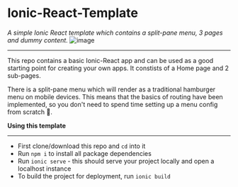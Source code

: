 # Ionic-React-Template
*A simple Ionic React template which contains a split-pane menu, 3 pages and dummy content.*
![image](https://i.imgur.com/81gR0jf.jpg)
***

This repo contains a basic Ionic-React app and can be used as a good starting point for creating your own apps. 
It constists of a Home page and 2 sub-pages. 

There is a split-pane menu which will render as a traditional hamburger menu on mobile devices. This means that the basics of routing have been implemented, so you don't need to spend time setting up a menu config from scratch 🎉.

**Using this template**
***

* First clone/download this repo and `cd` into it
* Run `npm i` to install all package dependencies  
* Run `ionic serve` - this should serve your project locally and open a localhost instance
* To build the project for deployment, run `ionic build`
